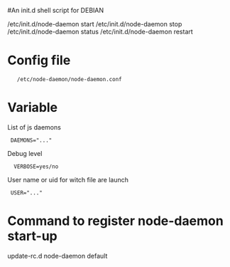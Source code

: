 #An init.d shell script for DEBIAN

   /etc/init.d/node-daemon start
   /etc/init.d/node-daemon stop
   /etc/init.d/node-daemon status
   /etc/init.d/node-daemon restart

# Config file
       /etc/node-daemon/node-daemon.conf

# Variable

List of js daemons

     DAEMONS="..."

Debug level

      VERBOSE=yes/no

User name or uid for witch file are launch

     USER="..."

# Command to register node-daemon start-up

  update-rc.d node-daemon default

